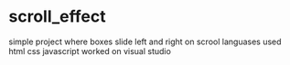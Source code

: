 # scroll_effect
simple project where boxes slide left and right on scrool
languases used html css javascript
worked on visual studio
